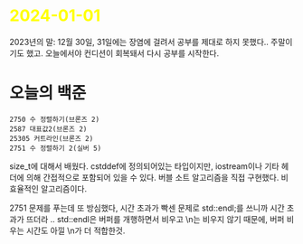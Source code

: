 # <span style="color:yellow">2024-01-01</span>

2023년의 말: 12월 30일, 31일에는 장염에 걸려서 공부를 제대로 하지 못했다.. 주말이기도 했고.
오늘에서야 컨디션이 회복돼서 다시 공부를 시작한다.

# 오늘의 백준
```level13
2750 수 정렬하기(브론즈 2)
2587 대표값2(브론즈 2)
25305 커트라인(브론즈 2)
2751 수 정렬하기 2(실버 5)
```

size_t에 대해서 배웠다. cstddef에 정의되어있는 타입이지만, iostream이나 기타 헤더에 의해 간접적으로 포함되어 있을 수 있다.
버블 소트 알고리즘을 직접 구현했다. 비효율적인 알고리즘이다.

2751 문제를 푸는데 또 방심했다, 시간 초과가 빡센 문제로 std::endl;를 쓰니까 시간 초과가 뜨더라 ..
std::endl은 버퍼를 개행하면서 비우고 \\n는 비우지 않기 때문에, 버퍼 비우는 시간도 아낄 \\n가 더 적합한것.
